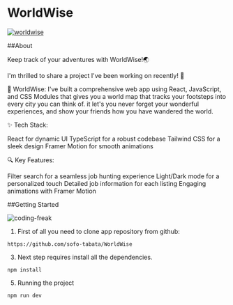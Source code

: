 # WorldWise

[![worldwise](https://github.com/sofo-tabata/WorldWise/assets/135848019/984885f0-fb5d-4112-b6b0-edeb9b475af5)](https://world-wise-project-app.vercel.app/)

##About

Keep track of your adventures with WorldWise!🌏

I'm thrilled to share a project I've been working on recently! 🚀

📌 WorldWise: I've built a comprehensive web app using React, JavaScript, and CSS Modules that gives you a world map that tracks your footsteps into every city you can think of. it let's you never forget your wonderful experiences, and show your friends how you have wandered the world.

✨ Tech Stack:

React for dynamic UI TypeScript for a robust codebase Tailwind CSS for a sleek design Framer Motion for smooth animations

🔍 Key Features:

Filter search for a seamless job hunting experience Light/Dark mode for a personalized touch Detailed job information for each listing Engaging animations with Framer Motion

##Getting Started

![coding-freak](https://github.com/sofo-tabata/WorldWise/assets/135848019/9cfbbbfe-46b7-4969-9f1b-b4021b1cbfb4)

1. First of all you need to clone app repository from github:
   
 ```
 https://github.com/sofo-tabata/WorldWise
 ```

3. Next step requires install all the dependencies.
   
```
npm install
```

5. Running the project
   
```
npm run dev
```
